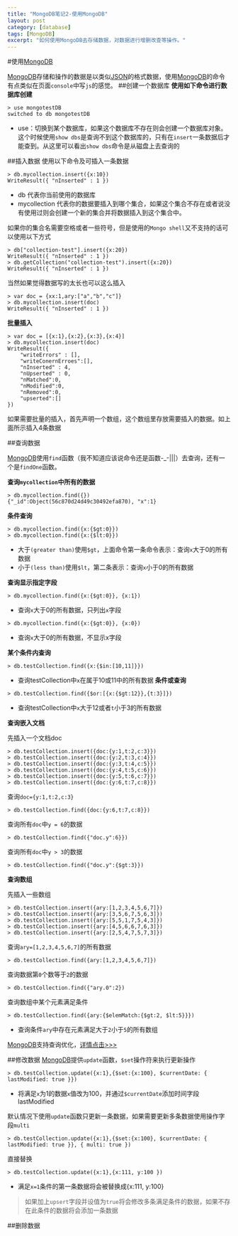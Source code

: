 ```yaml
---
title: "MongoDB笔记2-使用MongoDB"
layout: post
category: [database]
tags: [MongoDB]
excerpt: "如何使用MongoDB去存储数据，对数据进行增删改查等操作。"
---
```


#使用[MongoDB]

[MongoDB]存储和操作的数据是以类似[JSON]的格式数据，使用[MongoDB]的命令有点类似在页面`console`中写`js`的感觉。
##创建一个数据库
__使用如下命令进行数据库创建__

```
> use mongotestDB
switched to db mongotestDB
```
* use：切换到某个数据库，如果这个数据库不存在则会创建一个数据库对象。这个时候使用`show dbs`是查询不到这个数据库的，只有在`insert`一条数据后才能查到。从这里可以看出`show dbs`命令是从磁盘上去查询的

##插入数据
使用以下命令及可插入一条数据

```
> db.mycollection.insert({x:10})
WriteResult({ "nInserted" : 1 })
```

* db 代表你当前使用的数据库
* mycollection 代表你的数据要插入到哪个集合，如果这个集合不存在或者说没有使用过则会创建一个新的集合并将数据插入到这个集合中。

如果你的集合名需要空格或者一些符号，但是使用的`Mongo shell`又不支持的话可以使用以下方式

```
> db["collection-test"].insert({x:20})
WriteResult({ "nInserted" : 1 })
> db.getCollection("collection-test").insert({x:20})
WriteResult({ "nInserted" : 1 })
```

当然如果觉得数据写的太长也可以这么插入

```
> var doc = {xx:1,ary:["a","b","c"]}
> db.mycollection.insert(doc)
WriteResult({ "nInserted" : 1 })
```

__批量插入__

```
> var doc = [{x:1},{x:2},{x:3},{x:4}]
> db.mycollection.insert(doc)
WriteResult({ 
	"writeErrors" : [],
	"writeConernErroes":[],
	"nInserted" : 4,
	"nUpserted" : 0,
	"nMatched":0,
	"nModified":0,
	"nRemoved":0,
	"upserted":[]
})
```
如果需要批量的插入，首先声明一个数组，这个数组里存放需要插入的数据。如上面所示插入4条数据

##查询数据

[MongoDB]使用`find`函数（我不知道应该说命令还是函数-_-|||）去查询，还有一个是`findOne`函数。

__查询`mycollection`中所有的数据__

```
> db.mycollection.find({})
{"_id":Object(56c870d24d49c30492efa870), "x":1}
```
__条件查询__

```
> db.mycollection.find({x:{$gt:0}})
> db.mycollection.find({x:{$lt:0}})
```

* 大于`(greater than)`使用`$gt`，上面命令第一条命令表示：查询`x`大于0的所有数据
* 小于`(less than)`使用`$lt`，第二条表示：查询`x`小于0的所有数据

__查询显示指定字段__


```
> db.mycollection.find({x:{$gt:0}}, {x:1})
```
* 查询`x`大于0的所有数据，只列出`x`字段

```
> db.mycollection.find({x:{$gt:0}}, {x:0})
```
* 查询`x`大于0的所有数据，不显示x字段

__某个条件内查询__

```
> db.testCollection.find({x:{$in:[10,11]}})
```
* 查询testCollection中`x`在属于10或11中的所有数据
__条件或查询__

```
> db.testCollection.find({$or:[{x:{$gt:12}},{t:3}]})
```
* 查询testCollection中`x`大于12或者`t`小于3的所有数据

__查询嵌入文档__

先插入一个文档doc

```
> db.testCollection.insert({doc:{y:1,t:2,c:3}})
> db.testCollection.insert({doc:{y:2,t:3,c:4}})
> db.testCollection.insert({doc:{y:3,t:4,c:5}})
> db.testCollection.insert({doc:{y:4,t:5,c:6}})
> db.testCollection.insert({doc:{y:5,t:6,c:7}})
> db.testCollection.insert({doc:{y:6,t:7,c:8}})
```
查询`doc={y:1,t:2,c:3}`

```
> db.testCollection.find({doc:{y:6,t:7,c:8}})
```
查询所有`doc`中`y = 6`的数据

```
> db.testCollection.find({"doc.y":6}})
```
查询所有`doc`中`y > 3`的数据

```
> db.testCollection.find({"doc.y":{$gt:3}})
```

__查询数组__<br>

先插入一些数组

```
> db.testCollection.insert({ary:[1,2,3,4,5,6,7]})
> db.testCollection.insert({ary:[3,5,6,7,5,6,3]})
> db.testCollection.insert({ary:[5,5,1,7,5,4,3]})
> db.testCollection.insert({ary:[4,5,6,6,7,6,3]})
> db.testCollection.insert({ary:[2,5,4,7,5,7,3]})
```

查询`ary=[1,2,3,4,5,6,7]`的所有数据

```
> db.testCollection.find({ary:[1,2,3,4,5,6,7]})
```
查询数据第`0`个数等于`2`的数据

```
> db.testCollection.find({"ary.0":2})
```
查询数组中某个元素满足条件

```
> db.testCollection.find({ary:{$elemMatch:{$gt:2, $lt:5}}})
```
* 查询条件`ary`中存在元素满足大于`2`小于`5`的所有数组

[MongoDB]支持查询优化，[详情点击>>>]

##修改数据
[MongoDB]提供`update`函数，`$set`操作符来执行更新操作

```
> db.testCollection.update({x:1},{$set:{x:100}, $currentDate: { lastModified: true }})
```
* 将满足`x`为1的数据`x`值改为100，并通过`$currentDate`添加时间字段lastModified

默认情况下使用`update`函数只更新一条数据，如果需要更新多条数据使用操作字段`multi`

```
> db.testCollection.update({x:1},{$set:{x:100}, $currentDate: { lastModified: true }}, { multi: true })
```
直接替换

```
> db.testCollection.update({x:1},{x:111, y:100 })
```
* 满足`x=1`条件的第一条数据将会被替换成{x:111, y:100}

> 如果加上`upsert`字段并设值为`true`将会修改多条满足条件的数据，如果不存在此条件的数据将会添加一条数据

##删除数据


[官网]:https://www.mongodb.org
[MongoDB]:https://www.mongodb.org
[下载]:https://www.mongo|||db.org|/||dow||nloads?_ga=1.146306676.1535760226.1455459089#production
[JSON]:https://en.wikipedia.org/wiki/JSON
[详情点击>>>]:https://docs.mongodb.org/manual/core/query-optimization/